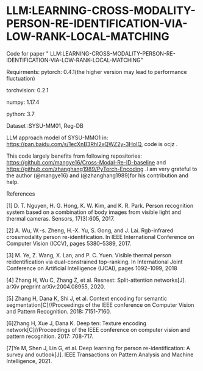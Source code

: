 # LLM:LEARNING-CROSS-MODALITY-PERSON-RE-IDENTIFICATION-VIA-LOW-RANK-LOCAL-MATCHING
Code for paper " LLM:LEARNING-CROSS-MODALITY-PERSON-RE-IDENTIFICATION-VIA-LOW-RANK-LOCAL-MATCHING"

Requirments:
pytorch: 0.4.1(the higher version may lead to performance fluctuation)

torchvision: 0.2.1

numpy: 1.17.4

python: 3.7

Dataset :SYSU-MM01, Reg-DB

LLM approach model of SYSU-MMO1 in:  https://pan.baidu.com/s/1ecXnB3Rhl2xQWZ2y-3HoIQ, code is ocjz .

This code largely benefits from following repositories: https://github.com/mangye16/Cross-Modal-Re-ID-baseline and https://github.com/zhanghang1989/PyTorch-Encoding .I am very grateful to the author (@mangye16) and (@zhanghang1989)for his contribution and help.


References

[1] D. T. Nguyen, H. G. Hong, K. W. Kim, and K. R. Park. Person recognition system based on a combination of body images from visible light and thermal cameras. Sensors, 17(3):605, 2017.

[2] A. Wu, W.-s. Zheng, H.-X. Yu, S. Gong, and J. Lai. Rgb-infrared crossmodality person re-identification. In IEEE International Conference on Computer Vision (ICCV), pages 5380–5389, 2017.

[3] M. Ye, Z. Wang, X. Lan, and P. C. Yuen. Visible thermal person reidentification via dual-constrained top-ranking. In International Joint Conference on Artificial Intelligence (IJCAI), pages 1092–1099, 2018

[4] Zhang H, Wu C, Zhang Z, et al. Resnest: Split-attention networks[J]. arXiv preprint arXiv:2004.08955, 2020.

[5] Zhang H, Dana K, Shi J, et al. Context encoding for semantic segmentation[C]//Proceedings of the IEEE conference on Computer Vision and Pattern Recognition. 2018: 7151-7160.

[6]Zhang H, Xue J, Dana K. Deep ten: Texture encoding network[C]//Proceedings of the IEEE conference on computer vision and pattern recognition. 2017: 708-717.

[7]Ye M, Shen J, Lin G, et al. Deep learning for person re-identification: A survey and outlook[J]. IEEE Transactions on Pattern Analysis and Machine Intelligence, 2021.
